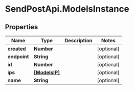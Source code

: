 # SendPostApi.ModelsInstance

## Properties

Name | Type | Description | Notes
------------ | ------------- | ------------- | -------------
**created** | **Number** |  | [optional] 
**endpoint** | **String** |  | [optional] 
**id** | **Number** |  | [optional] 
**ips** | [**[ModelsIP]**](ModelsIP.md) |  | [optional] 
**name** | **String** |  | [optional] 


